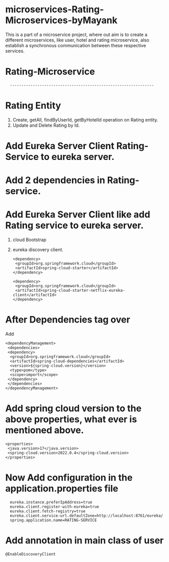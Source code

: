 # microservices-Rating-Microservices-byMayank
This is a part of a microservice project, where out aim is to create a different microservices, like user, hotel
and rating microservice, also establish a synchronous communication between these respective services.

# Rating-Microservice
      ---------------------------------------------------------------

# Rating Entity
1. Create, getAll, findByUserId,  getByHotelId operation on Rating entity.
2. Update and Delete Rating by Id.


# Add Eureka Server Client Rating-Service to eureka server.
# Add 2 dependencies in Rating-service.
# Add Eureka Server Client like add Rating service to eureka server.
1. cloud Bootstrap
2. eureka discovery client.

       <dependency>
        <groupId>org.springframework.cloud</groupId>
        <artifactId>spring-cloud-starter</artifactId>
       </dependency>

       <dependency>
        <groupId>org.springframework.cloud</groupId>
        <artifactId>spring-cloud-starter-netflix-eureka-client</artifactId>
       </dependency>

# After Dependencies tag over
Add

    <dependencyManagement>
     <dependencies>
     <dependency>
      <groupId>org.springframework.cloud</groupId>
      <artifactId>spring-cloud-dependencies</artifactId>
      <version>${spring-cloud.version}</version>
      <type>pom</type>
      <scope>import</scope>
     </dependency>
     </dependencies>
    </dependencyManagement>


# Add spring cloud version to the above properties, what ever is mentioned above.

    <properties>
     <java.version>17</java.version>
     <spring-cloud.version>2022.0.4</spring-cloud.version>
    </properties>


# Now Add configuration in the application.properties file

      eureka.instance.preferIpAddress=true
      eureka.client.register-with-eureka=true
      eureka.client.fetch-registry=true
      eureka.client.service-url.defaultZone=http://localhost:8761/eureka/
      spring.application.name=RATING-SERVICE

# Add annotation in main class of user

    @EnableDiscoveryClient